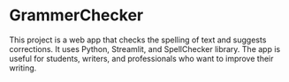 # GrammerChecker
This project is a web app that checks the spelling of text and suggests corrections. It uses Python, Streamlit, and SpellChecker library. The app is useful for students, writers, and professionals who want to improve their writing.
